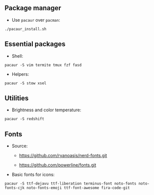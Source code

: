## Package manager

+ Use `pacaur` over `pacman`:

```
./pacaur_install.sh
```

## Essential packages

+ Shell:
```
pacaur -S vim termite tmux fzf fasd
```

+ Helpers:
```
pacaur -S stow xsel
```

## Utilities

+ Brightness and color temperature:
```
pacaur -S redshift
```

## Fonts

- Source:

    + https://github.com/ryanoasis/nerd-fonts.git

    + https://github.com/powerline/fonts.git

- Basic fonts for icons:

```
pacaur -S ttf-dejavu ttf-liberation terminus-font noto-fonts noto-fonts-cjk noto-fonts-emoji ttf-font-awesome fira-code-git
```
